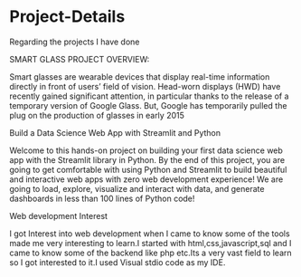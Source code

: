 # Project-Details
Regarding the projects I have done

SMART GLASS PROJECT OVERVIEW:

Smart glasses are wearable devices that display real-time information directly in front of users’ field of vision. 
Head-worn displays (HWD) have recently gained significant attention, in particular thanks to the release of a temporary version of Google Glass.
But, Google has temporarily pulled the plug on the production of glasses in early 2015

Build a Data Science Web App with Streamlit and Python

Welcome to this hands-on project on building your first data science web app with the Streamlit library in Python. By the end of this project, you are going to get 
comfortable with using Python and Streamlit to build beautiful and interactive web apps with zero web development experience! We are going to load, explore, 
visualize and interact with data, and generate dashboards in less than 100 lines of Python code!

Web development Interest
  
I got Interest into web development when I came to know some of the tools made me very interesting to learn.I started with html,css,javascript,sql and I came to know some of the backend like php etc.Its a very vast field to learn so I got interested to it.I used Visual stdio code as my IDE.
